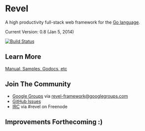 # Revel

A high productivity full-stack web framework for the [Go language](http://www.golang.org).  

Current Version: 0.8 (Jan 5, 2014)

[![Build Status](https://secure.travis-ci.org/robfig/revel.png?branch=master)](http://travis-ci.org/robfig/revel)

## Learn More

[Manual, Samples, Godocs, etc](http://robfig.github.com/revel)

## Join The Community

* [Google Groups](https://groups.google.com/forum/#!forum/revel-framework) via [revel-framework@googlegroups.com](mailto:revel-framework@googlegroups.com)
* [GitHub Issues](https://github.com/revel/revel/issues)
* [IRC](http://webchat.freenode.net/?channels=%23revel&uio=d4) via #revel on Freenode

## Improvements Forthecoming :)
